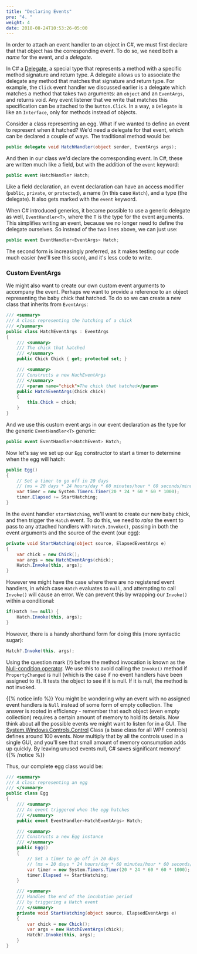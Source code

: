 ```yaml
---
title: "Declaring Events"
pre: "4. "
weight: 4
date: 2018-08-24T10:53:26-05:00
---
```


In order to attach an event handler to an object in C#, we must first declare that that object has the corresponding event.  To do so, we need both a _name_ for the event, and a _delegate_.

In C# a [Delegate](https://learn.microsoft.com/en-us/dotnet/csharp/programming-guide/delegates/), a special type that represents a method with a specific method signature and return type. A delegate allows us to associate the delegate any method that matches that signature and return type. For example, the `Click` event handler we discussed earlier is a delegate which matches a method that takes two arguments: an `object` and an `EventArgs`, and returns void.  Any event listener that we write that matches this specification can be attached to the `button.Click`.  In a way, a `Delegate` is like an `Interface`, only for methods instead of objects.

Consider a class representing an egg.  What if we wanted to define an event to represent when it hatched?  We'd need a delegate for that event, which can be declared a couple of ways.  The traditional method would be:

```csharp
public delegate void HatchHandler(object sender, EventArgs args);
```

And then in our class we'd declare the corresponding event. In C#, these are written much like a field, but with the addition of the `event` keyword:

```csharp 
public event HatchHandler Hatch;
```

Like a field declaration, an event declaration can have an access modifier (`public`, `private`, or `protected`), a name (in this case `Hatch`), and a type (the delegate).  It also gets marked with the `event` keyword.

When C# introduced generics, it became possible to use a generic delegate as well, `EventHandler<T>`, where the `T` is the type for the event arguments.  This simplifies writing an event, because we no longer need to define the delegate ourselves.  So instead of the two lines above, we can just use:

```csharp
public event EventHandler<EventArgs> Hatch;
```

The second form is increasingly preferred, as it makes testing our code much easier (we'll see this soon), and it's less code to write.  

### Custom EventArgs

We might also want to create our own custom event arguments to accompany the event.  Perhaps we want to provide a reference to an object representing the baby chick that hatched.  To do so we can create a new class that inherits from `EventArgs`:

```csharp
/// <summary>
/// A class representing the hatching of a chick 
/// </summary>
public class HatchEventArgs : EventArgs 
{
    /// <summary>
    /// The chick that hatched 
    /// </summary>
    public Chick Chick { get; protected set; }

    /// <summary>
    /// Constructs a new HachEventArgs 
    /// </summary>
    /// <param name="chick">The chick that hatched</param>
    public HatchEventArgs(Chick chick) 
    {
        this.Chick = chick;
    }
}
```

And we use this custom event args in our event declaration as the type for the generic `EventHandler<T>` generic:

```csharp
public event EventHandler<HatchEvent> Hatch;
```

Now let's say we set up our `Egg` constructor to start a timer to determine when the egg will hatch:

```csharp
public Egg() 
{
    // Set a timer to go off in 20 days 
    // (ms = 20 days * 24 hours/day * 60 minutes/hour * 60 seconds/minute * 1000 milliseconds/seconds)
    var timer = new System.Timers.Timer(20 * 24 * 60 * 60 * 1000);
    timer.Elapsed += StartHatching;
}
```

In the event handler `startHatching`, we'll want to create our new baby chick, and then trigger the `Hatch` event.  To do this, we need to _raise_ the event to pass to any attached handlers with `Hatch.Invoke()`, passing in both the event arguments and the source of the event (our egg):

```csharp
private void StartHatching(object source, ElapsedEventArgs e) 
{
    var chick = new Chick();
    var args = new HatchEventArgs(chick);
    Hatch.Invoke(this, args);
}
```

However we might have the case where there are no registered event handlers, in which case `Hatch` evaluates to `null`, and attempting to call `Invoke()` will cause an error.  We can prevent this by wrapping our `Invoke()` within a conditional:

```csharp
if(Hatch !== null) {
    Hatch.Invoke(this, args);
}
```

However, there is a handy shorthand form for doing this (more syntactic sugar):

```csharp 
Hatch?.Invoke(this, args);
```

Using the question mark (`?`) before the method invocation is known as the [Null-condition operator](https://docs.microsoft.com/en-us/dotnet/csharp/language-reference/operators/member-access-operators#null-conditional-operators--and-). We use this to avoid calling the `Invoke()` method if `PropertyChanged` is null (which is the case if no event handlers have been assigned to it). It tests the object to see if it is null.  If it is null, the method is not invoked. 

{{% notice info %}}
You might be wondering why an event with no assigned event handlers is `Null` instead of some form of empty collection. The answer is rooted in efficiency - remember that each object (even empty collection) requires a certain amount of memory to hold its details.  Now think about all the possible events we might want to listen for in a GUI.  The [System.Windows.Controls.Control](https://docs.microsoft.com/en-us/dotnet/api/system.windows.controls.control?view=netcore-3.1#events) Class (a base class for all WPF controls) defines around 100 events.  Now multiply that by all the controls used in a single GUI, and you'll see that small amount of memory consumption adds up quickly.  By leaving unused events null, C# saves significant memory!
{{% /notice %}}

Thus, our complete egg class would be:

```csharp
/// <summary>
/// A class representing an egg 
/// </summary>
public class Egg 
{
    /// <summary>
    /// An event triggered when the egg hatches 
    /// </summary>
    public event EventHandler<HatchEventArgs> Hatch;

    /// <summary>
    /// Constructs a new Egg instance 
    /// </summary>
    public Egg() 
    {
        // Set a timer to go off in 20 days 
        // (ms = 20 days * 24 hours/day * 60 minutes/hour * 60 seconds/minute * 1000 milliseconds/seconds)
        var timer = new System.Timers.Timer(20 * 24 * 60 * 60 * 1000);
        timer.Elapsed += StartHatching;
    }

    /// <summary>
    /// Handles the end of the incubation period 
    /// by triggering a Hatch event 
    /// </summary>
    private void StartHatching(object source, ElapsedEventArgs e) 
    {
        var chick = new Chick();
        var args = new HatchEventArgs(chick);
        Hatch?.Invoke(this, args);
    }
}
```
